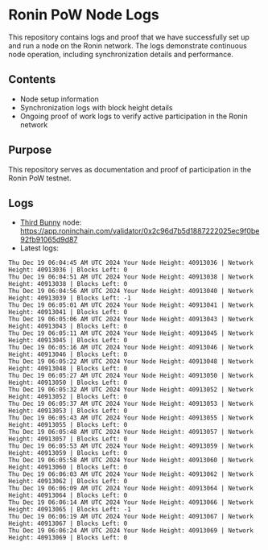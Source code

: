 # Ronin PoW Node Logs

This repository contains logs and proof that we have successfully set up and run a node on the Ronin network. The logs demonstrate continuous node operation, including synchronization details and performance.

## Contents

- Node setup information
- Synchronization logs with block height details
- Ongoing proof of work logs to verify active participation in the Ronin network

## Purpose

This repository serves as documentation and proof of participation in the Ronin PoW testnet.

## Logs

- [Third Bunny](https://thirdbunny.xyz/) node: https://app.roninchain.com/validator/0x2c96d7b5d1887222025ec9f0be92fb91065d9d87
- Latest logs:
```
Thu Dec 19 06:04:45 AM UTC 2024 Your Node Height: 40913036 | Network Height: 40913036 | Blocks Left: 0
Thu Dec 19 06:04:51 AM UTC 2024 Your Node Height: 40913038 | Network Height: 40913038 | Blocks Left: 0
Thu Dec 19 06:04:56 AM UTC 2024 Your Node Height: 40913040 | Network Height: 40913039 | Blocks Left: -1
Thu Dec 19 06:05:01 AM UTC 2024 Your Node Height: 40913041 | Network Height: 40913041 | Blocks Left: 0
Thu Dec 19 06:05:06 AM UTC 2024 Your Node Height: 40913043 | Network Height: 40913043 | Blocks Left: 0
Thu Dec 19 06:05:11 AM UTC 2024 Your Node Height: 40913045 | Network Height: 40913045 | Blocks Left: 0
Thu Dec 19 06:05:16 AM UTC 2024 Your Node Height: 40913046 | Network Height: 40913046 | Blocks Left: 0
Thu Dec 19 06:05:22 AM UTC 2024 Your Node Height: 40913048 | Network Height: 40913048 | Blocks Left: 0
Thu Dec 19 06:05:27 AM UTC 2024 Your Node Height: 40913050 | Network Height: 40913050 | Blocks Left: 0
Thu Dec 19 06:05:32 AM UTC 2024 Your Node Height: 40913052 | Network Height: 40913052 | Blocks Left: 0
Thu Dec 19 06:05:37 AM UTC 2024 Your Node Height: 40913053 | Network Height: 40913053 | Blocks Left: 0
Thu Dec 19 06:05:43 AM UTC 2024 Your Node Height: 40913055 | Network Height: 40913055 | Blocks Left: 0
Thu Dec 19 06:05:48 AM UTC 2024 Your Node Height: 40913057 | Network Height: 40913057 | Blocks Left: 0
Thu Dec 19 06:05:53 AM UTC 2024 Your Node Height: 40913059 | Network Height: 40913059 | Blocks Left: 0
Thu Dec 19 06:05:58 AM UTC 2024 Your Node Height: 40913060 | Network Height: 40913060 | Blocks Left: 0
Thu Dec 19 06:06:03 AM UTC 2024 Your Node Height: 40913062 | Network Height: 40913062 | Blocks Left: 0
Thu Dec 19 06:06:09 AM UTC 2024 Your Node Height: 40913064 | Network Height: 40913064 | Blocks Left: 0
Thu Dec 19 06:06:14 AM UTC 2024 Your Node Height: 40913066 | Network Height: 40913065 | Blocks Left: -1
Thu Dec 19 06:06:19 AM UTC 2024 Your Node Height: 40913067 | Network Height: 40913067 | Blocks Left: 0
Thu Dec 19 06:06:24 AM UTC 2024 Your Node Height: 40913069 | Network Height: 40913069 | Blocks Left: 0
```
